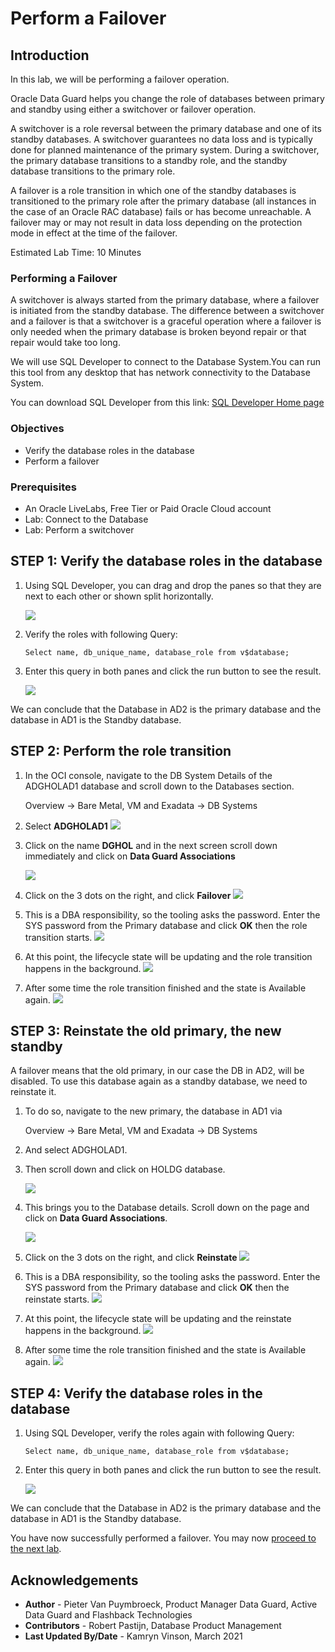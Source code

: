 # Perform a Failover

## Introduction
In this lab, we will be performing a failover operation.

Oracle Data Guard helps you change the role of databases between primary and standby using either a switchover or failover operation.

A switchover is a role reversal between the primary database and one of its standby databases. A switchover guarantees no data loss and is typically done for planned maintenance of the primary system. During a switchover, the primary database transitions to a standby role, and the standby database transitions to the primary role.

A failover is a role transition in which one of the standby databases is transitioned to the primary role after the primary database (all instances in the case of an Oracle RAC database) fails or has become unreachable. A failover may or may not result in data loss depending on the protection mode in effect at the time of the failover.

Estimated Lab Time: 10 Minutes

### Performing a Failover

A switchover is always started from the primary database, where a failover is initiated from the standby database. 
The difference between a switchover and a failover is that a switchover is a graceful operation where a failover is only needed when the primary database is broken beyond repair or that repair would take too long. 

We will use SQL Developer to connect to the Database System.You can run this tool from any desktop that has network connectivity to the Database System.

You can download SQL Developer from this link: [SQL Developer Home page](https://www.oracle.com/be/database/technologies/appdev/sqldeveloper-landing.html) 


### Objectives
- Verify the database roles in the database
- Perform a failover

### Prerequisites
- An Oracle LiveLabs, Free Tier or Paid Oracle Cloud account
- Lab: Connect to the Database
- Lab: Perform a switchover

## **STEP 1**: Verify the database roles in the database

1. Using SQL Developer, you can drag and drop the panes so that they are next to each other or shown split horizontally. 

    ![](./images/Failover-01.png)


2. Verify the roles with following Query:

    ````
    Select name, db_unique_name, database_role from v$database;
    ````

3. Enter this query in both panes and click the run button to see the result.

    ![](./images/Failover-02.png)

We can conclude that the Database in AD2 is the primary database and the database in AD1 is the Standby database.


## **STEP 2**: Perform the role transition

1. In the OCI console, navigate to the DB System Details of the ADGHOLAD1 database and scroll down to the Databases section.

    Overview
    -> Bare Metal, VM and Exadata
    -> DB Systems

2. Select **ADGHOLAD1**
    ![](./images/Failover-03.png)

3. Click on the name **DGHOL** and in the next screen scroll down immediately and click on **Data Guard Associations**

    ![](./images/Failover-04.png)

4. Click on the 3 dots on the right, and click **Failover**
    ![](./images/Failover-05.png)

5. This is a DBA responsibility, so the tooling asks the password. Enter the SYS password from the Primary database and click **OK** then the role transition starts.
    ![](./images/Failover-06.png)

6. At this point, the lifecycle state will be updating and the role transition happens in the background.
    ![](./images/Failover-07.png)

7. After some time the role transition finished and the state is Available again. 
    ![](./images/Failover-08.png)

## **STEP 3**: Reinstate the old primary, the new standby

A failover means that the old primary, in our case the DB in AD2, will be disabled. To use this database again as a standby database, we need to reinstate it.

1. To do so, navigate to the new primary, the database in AD1 via 

    Overview
    -> Bare Metal, VM and Exadata
    -> DB Systems

2. And select ADGHOLAD1.
3. Then scroll down and click on HOLDG database.

    ![](./images/Failover-09.png)

4. This brings you to the Database details. Scroll down on the page and click on **Data Guard Associations**.
 
    ![](./images/Failover-10.png)

5. Click on the 3 dots on the right, and click **Reinstate**
    ![](./images/Failover-11.png)

6. This is a DBA responsibility, so the tooling asks the password. Enter the SYS password from the Primary database and click **OK** then the reinstate starts.
    ![](./images/Failover-12.png)

7. At this point, the lifecycle state will be updating and the reinstate happens in the background.
    ![](./images/Failover-13.png)

8. After some time the role transition finished and the state is Available again. 
    ![](./images/Failover-14.png)


## **STEP 4**: Verify the database roles in the database

1. Using SQL Developer, verify the roles again with following Query:

    ````
    Select name, db_unique_name, database_role from v$database;
    ````

2. Enter this query in both panes and click the run button to see the result.

    ![](./images/Failover-15.png)

We can conclude that the Database in AD2 is the primary database and the database in AD1 is the Standby database.

You have now successfully performed a failover. You may now [proceed to the next lab](#next).


## Acknowledgements

- **Author** - Pieter Van Puymbroeck, Product Manager Data Guard, Active Data Guard and Flashback Technologies
- **Contributors** - Robert Pastijn, Database Product Management
- **Last Updated By/Date** -  Kamryn Vinson, March 2021